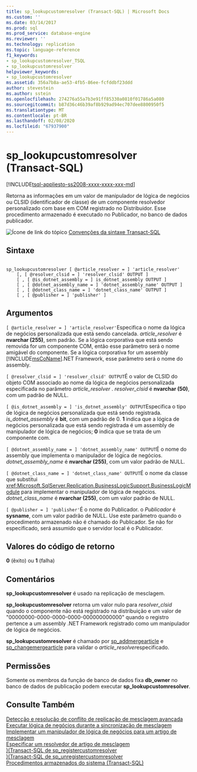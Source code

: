 ```yaml
---
title: sp_lookupcustomresolver (Transact-SQL) | Microsoft Docs
ms.custom: ''
ms.date: 03/14/2017
ms.prod: sql
ms.prod_service: database-engine
ms.reviewer: ''
ms.technology: replication
ms.topic: language-reference
f1_keywords:
- sp_lookupcustomresolver_TSQL
- sp_lookupcustomresolver
helpviewer_keywords:
- sp_lookupcustomresolver
ms.assetid: 356a7b8a-ae53-4fb5-86ee-fcfddbf23ddd
author: stevestein
ms.author: sstein
ms.openlocfilehash: 274276a55a7b3e91ff85330a0810f01786a5a080
ms.sourcegitcommit: b87d36c46b39af8b929ad94ec707dee8800950f5
ms.translationtype: MT
ms.contentlocale: pt-BR
ms.lasthandoff: 02/08/2020
ms.locfileid: "67937900"
---
```

# <a name="sp_lookupcustomresolver-transact-sql"></a>sp_lookupcustomresolver (Transact-SQL)
[!INCLUDE[tsql-appliesto-ss2008-xxxx-xxxx-xxx-md](../../includes/tsql-appliesto-ss2008-xxxx-xxxx-xxx-md.md)]

  Retorna as informações em um valor de manipulador de lógica de negócios ou CLSID (identificador de classe) de um componente resolvedor personalizado com base em COM registrado no Distribuidor. Esse procedimento armazenado é executado no Publicador, no banco de dados publicador.  
  
 ![Ícone de link do tópico](../../database-engine/configure-windows/media/topic-link.gif "Ícone de link do tópico") [Convenções da sintaxe Transact-SQL](../../t-sql/language-elements/transact-sql-syntax-conventions-transact-sql.md)  
  
## <a name="syntax"></a>Sintaxe  
  
```  
  
sp_lookupcustomresolver [ @article_resolver = ] 'article_resolver'   
    [, [ @resolver_clsid = ] 'resolver_clsid' OUTPUT ]  
    [ , [ @is_dotnet_assembly = ] is_dotnet_assembly OUTPUT ]  
    [ , [ @dotnet_assembly_name = ] 'dotnet_assembly_name' OUTPUT ]  
    [ , [ @dotnet_class_name = ] 'dotnet_class_name' OUTPUT ]  
    [ , [ @publisher = ] 'publisher' ]  
```  
  
## <a name="arguments"></a>Argumentos  
`[ @article_resolver = ] 'article_resolver'`Especifica o nome da lógica de negócios personalizada que está sendo cancelada. *article_resolver* é **nvarchar (255)**, sem padrão. Se a lógica corporativa que está sendo removida for um componente COM, então esse parâmetro será o nome amigável do componente. Se a lógica corporativa for um assembly [!INCLUDE[msCoName](../../includes/msconame-md.md)].NET Framework, esse parâmetro será o nome do assembly.  
  
`[ @resolver_clsid = ] 'resolver_clsid' OUTPUT`É o valor de CLSID do objeto COM associado ao nome da lógica de negócios personalizada especificada no parâmetro *article_resolver* . *resolver_clsid* é **nvarchar (50)**, com um padrão de NULL.  
  
`[ @is_dotnet_assembly = ] 'is_dotnet_assembly' OUTPUT`Especifica o tipo de lógica de negócios personalizada que está sendo registrada. *is_dotnet_assembly* é **bit**, com um padrão de 0. **1** indica que a lógica de negócios personalizada que está sendo registrada é um assembly de manipulador de lógica de negócios; **0** indica que se trata de um componente com.  
  
`[ @dotnet_assembly_name = ] 'dotnet_assembly_name' OUTPUT`É o nome do assembly que implementa o manipulador de lógica de negócios. *dotnet_assembly_name* é **nvarchar (255)**, com um valor padrão de NULL.  
  
`[ @dotnet_class_name = ] 'dotnet_class_name' OUTPUT`É o nome da classe que substitui <xref:Microsoft.SqlServer.Replication.BusinessLogicSupport.BusinessLogicModule> para implementar o manipulador de lógica de negócios. *dotnet_class_name* é **nvarchar (255)**, com um valor padrão de NULL.  
  
`[ @publisher = ] 'publisher'`É o nome do Publicador. o *Publicador* é **sysname**, com um valor padrão de NULL. Use este parâmetro quando o procedimento armazenado não é chamado do Publicador. Se não for especificado, será assumido que o servidor local é o Publicador.  
  
## <a name="return-code-values"></a>Valores do código de retorno  
 **0** (êxito) ou **1** (falha)  
  
## <a name="remarks"></a>Comentários  
 **sp_lookupcustomresolver** é usado na replicação de mesclagem.  
  
 **sp_lookupcustomresolver** retorna um valor nulo para *resolver_clsid* quando o componente não está registrado na distribuição e um valor de "00000000-0000-0000-0000-000000000000" quando o registro pertence a um assembly .NET Framework registrado como um manipulador de lógica de negócios.  
  
 **sp_lookupcustomresolver** é chamado por [sp_addmergearticle](../../relational-databases/system-stored-procedures/sp-addmergearticle-transact-sql.md) e [sp_changemergearticle](../../relational-databases/system-stored-procedures/sp-changemergearticle-transact-sql.md) para validar o *article_resolver*especificado.  
  
## <a name="permissions"></a>Permissões  
 Somente os membros da função de banco de dados fixa **db_owner** no banco de dados de publicação podem executar **sp_lookupcustomresolver**.  
  
## <a name="see-also"></a>Consulte Também  
 [Detecção e resolução de conflito de replicação de mesclagem avançada](../../relational-databases/replication/merge/advanced-merge-replication-conflict-detection-and-resolution.md)   
 [Executar lógica de negócios durante a sincronização de mesclagem](../../relational-databases/replication/merge/execute-business-logic-during-merge-synchronization.md)   
 [Implementar um manipulador de lógica de negócios para um artigo de mesclagem](../../relational-databases/replication/implement-a-business-logic-handler-for-a-merge-article.md)   
 [Especificar um resolvedor de artigo de mesclagem](../../relational-databases/replication/publish/specify-a-merge-article-resolver.md)   
 [&#41;&#40;Transact-SQL de sp_registercustomresolver](../../relational-databases/system-stored-procedures/sp-registercustomresolver-transact-sql.md)   
 [&#41;&#40;Transact-SQL de sp_unregistercustomresolver](../../relational-databases/system-stored-procedures/sp-unregistercustomresolver-transact-sql.md)   
 [Procedimentos armazenados do sistema &#40;Transact-SQL&#41;](../../relational-databases/system-stored-procedures/system-stored-procedures-transact-sql.md)  
  
  
